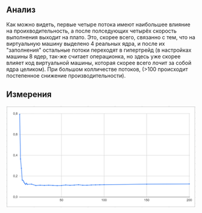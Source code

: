 ## Анализ
Как можно видеть, первые четыре потока имеют наибольшее влияние на проихводительность, а после полседующих четырёх скорость выполнения выходит на плато.
Это, скорее всего, связанно с тем, что на виртуальную машину выделено 4 реальных ядра, и после их "заполнения" остальные потоки переходят в гипертрейд (в настройках машины 8 ядер, так-же считает операционка, но здесь уже скорее влияет код виртуальной машины, которая скорее всего лочит за собой ядра целиком). При большом колличестве потоков, (>100 происходит постепенное снижение производительности).
## Измерения
![itegrator](https://github.com/NikitaAgeev/3_sem_22_23/blob/main/task4/my_code/%D0%B8%D0%BD%D1%82%D0%B5%D0%B3%D1%80%D0%B0%D1%82%D0%BE%D1%80.png)

